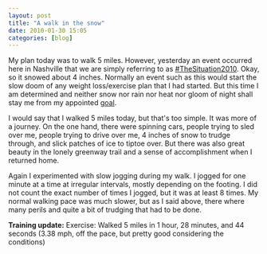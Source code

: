 ```yaml
---
layout: post
title: "A walk in the snow"
date: 2010-01-30 15:05
categories: [blog]
---
```

My plan today was to walk 5 miles. However, yesterday an event occurred here in Nashville that we are simply referring to as [#TheSituation2010](http://nashvillest.com/2010/01/29/happy-hour-snow-day/). Okay, so it snowed about 4 inches. Normally an event such as this would start the slow doom of any weight loss/exercise plan that I had started. But this time I am determined and neither snow nor rain nor heat nor gloom of night shall stay me from my appointed [goal](http://nashville.competitor.com/).

I would say that I walked 5 miles today, but that's too simple. It was more of a journey. On the one hand, there were spinning cars, people trying to sled over me, people trying to drive over me, 4 inches of snow to trudge through, and slick patches of ice to tiptoe over. But there was also great beauty in the lonely greenway trail and a sense of accomplishment when I returned home.

Again I experimented with slow jogging during my walk. I jogged for one minute at a time at irregular intervals, mostly depending on the footing. I did not count the exact number of times I jogged, but it was at least 8 times. My normal walking pace was much slower, but as I said above, there where many perils and quite a bit of trudging that had to be done.

**Training update:**
Exercise: Walked 5 miles in 1 hour, 28 minutes, and 44 seconds (3.38 mph, off the pace, but pretty good considering the conditions)
